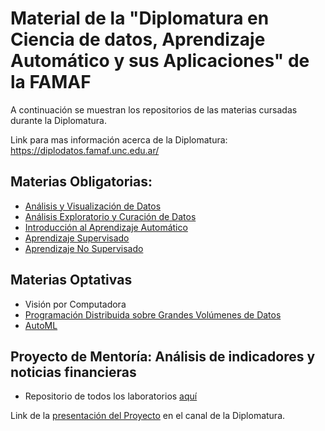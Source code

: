 # Material de la "Diplomatura en Ciencia de datos, Aprendizaje Automático y sus Aplicaciones" de la FAMAF

A continuación se muestran los repositorios de las materias cursadas durante la Diplomatura.

Link para mas información acerca de la Diplomatura: https://diplodatos.famaf.unc.edu.ar/

## Materias Obligatorias:
- [Análisis y Visualización de Datos](https://github.com/benjaminocampo/AyVD)
- [Análisis Exploratorio y Curación de Datos](https://github.com/benjaminocampo/DataCuration)
- [Introducción al Aprendizaje Automático](https://github.com/benjaminocampo/intro_ml)
- [Aprendizaje Supervisado](https://github.com/PamelaPairo/aprendizaje_supervisado)
- [Aprendizaje No Supervisado](https://github.com/AntoSambuceti/No-Supervisado)

## Materias Optativas
- Visión por Computadora
- [Programación Distribuida sobre Grandes Volúmenes de Datos](https://github.com/benjaminocampo/diplodatos_bigdata)
- [AutoML](https://github.com/benjaminocampo/automl_autopytorch)

## Proyecto de Mentoría: Análisis de indicadores y noticias financieras
- Repositorio de todos los laboratorios [aquí](https://github.com/Mentoria-Financiera-DiploDatos)

Link de la [presentación del Proyecto](https://www.youtube.com/watch?v=V0tefFfP9vQ&t=11s&ab_channel=DiplomaturaenCienciadeDatos) en el canal de la Diplomatura.
